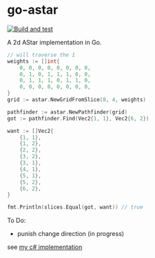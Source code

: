 # go-astar

[![Build and test](https://github.com/valantonini/go-astar/actions/workflows/go.yml/badge.svg)](https://github.com/valantonini/go-astar/actions/workflows/go.yml)

A 2d AStar implementation in Go.

```go
// will traverse the 1
weights := []int{
    0, 0, 0, 0, 0, 0, 0, 0,
    0, 1, 0, 1, 1, 1, 0, 0,
    0, 1, 1, 1, 0, 1, 1, 0,
    0, 0, 0, 0, 0, 0, 0, 0,
}
grid := astar.NewGridFromSlice(8, 4, weights)

pathfinder := astar.NewPathfinder(grid)
got := pathfinder.Find(Vec2{1, 1}, Vec2{6, 2})

want := []Vec2{
    {1, 1},
    {1, 2},
    {2, 2},
    {3, 2},
    {3, 1},
    {4, 1},
    {5, 1},
    {5, 2},
    {6, 2},
}

fmt.Println(slices.Equal(got, want)) // true
```

To Do:
- punish change direction (in progress)

see [my c# implementation](https://github.com/valantonini/AStar)

